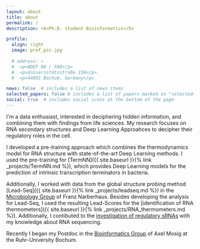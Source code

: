 ```yaml
---
layout: about
title: about
permalink: /
description: <b>Ph.D. student Bioinformatics</b> 

profile:
  align: right
  image: prof_pic.jpg
  
  # address: >
  #  <p>NDEF 06 / 598</p>
  #  <p>Universitätsstraße 150</p>
  #  <p>44801 Bochum, Germany</p>

news: false  # includes a list of news items
selected_papers: false # includes a list of papers marked as "selected={true}"
social: true  # includes social icons at the bottom of the page
---
```




I'm a data enthusiast, interested in deciphering hidden information, and combining them with findings from life sciences. My research focuses on RNA secondary structures and Deep Learning Approahces to decipher their regulatory roles in the cell. 

I developed a pre-training approach which combines the thermodynamics model for RNA structure with state-of-the-art Deep Learning methods. I used the pre-training for [TermNN]({{ site.baseurl }}{% link _projects/TermNN.md %}), which provides Deep Learning models for the prediction of intrinsic transcription terminators in bacteria. 

Additionally, I worked with data from the global structure probing method [Lead-Seq]({{ site.baseurl }}{% link _projects/leadseq.md %}) in the [Microbiology Group](https://www.mikrobiologie.ruhr-uni-bochum.de/index.html.de) of Franz Narberhaus. Besides developing the analysis for Lead-Seq, I used the resulting Lead-Scores for the [identification of RNA thermometers]({{ site.baseurl }}{% link _projects/RNA_thermometers.md %}). Additionally, I contibuted to the [investigation of regulatory sRNAs](https://doi.org/10.1111/mmi.14695) with my knowledge about RNA sequencing. 

Recently I began my Postdoc in the [Bioinformatics Group](http://www.bioinf.rub.de/) of Axel Mosig at the Ruhr-University Bochum. 